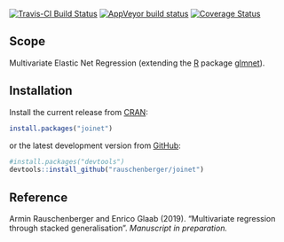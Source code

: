 
<!-- Modify xxx.Rmd, not xxx.md! -->

[![Travis-CI Build
Status](https://travis-ci.org/rauschenberger/joinet.svg)](https://travis-ci.org/rauschenberger/joinet)
[![AppVeyor build
status](https://ci.appveyor.com/api/projects/status/github/rauschenberger/joinet?svg=true)](https://ci.appveyor.com/project/rauschenberger/joinet)
[![Coverage
Status](https://codecov.io/github/rauschenberger/joinet/coverage.svg?branch=master)](https://codecov.io/github/rauschenberger/joinet)

## Scope

Multivariate Elastic Net Regression (extending the
[R](https://cran.r-project.org) package
[glmnet](https://CRAN.R-project.org/package=glmnet)).

## Installation

Install the current release from
[CRAN](https://CRAN.R-project.org/package=joinet):

``` r
install.packages("joinet")
```

or the latest development version from
[GitHub](https://github.com/rauschenberger/joinet):

``` r
#install.packages("devtools")
devtools::install_github("rauschenberger/joinet")
```

## Reference

Armin Rauschenberger and Enrico Glaab (2019). “Multivariate regression
through stacked generalisation”. *Manuscript in preparation.*
